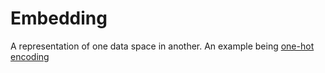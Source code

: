 # Embedding

A representation of one data space in another. An example being [one-hot encoding](202210061330.md)
